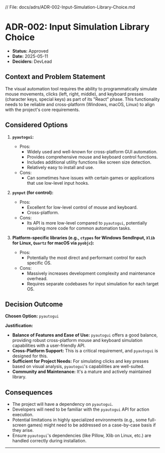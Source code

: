 // File: docs/adrs/ADR-002-Input-Simulation-Library-Choice.md
# ADR-002: Input Simulation Library Choice

*   **Status:** Approved
*   **Date:** 2025-05-11
*   **Deciders:** DevLead

## Context and Problem Statement

The visual automation tool requires the ability to programmatically simulate mouse movements, clicks (left, right, middle), and keyboard presses (character keys, special keys) as part of its "React" phase. This functionality needs to be reliable and cross-platform (Windows, macOS, Linux) to align with the project's core requirements.

## Considered Options

1.  **`pyautogui`:**
    *   Pros:
        *   Widely used and well-known for cross-platform GUI automation.
        *   Provides comprehensive mouse and keyboard control functions.
        *   Includes additional utility functions like screen size detection.
        *   Relatively easy to install and use.
    *   Cons:
        *   Can sometimes have issues with certain games or applications that use low-level input hooks.

2.  **`pynput` (for control):**
    *   Pros:
        *   Excellent for low-level control of mouse and keyboard.
        *   Cross-platform.
    *   Cons:
        *   Its API is more low-level compared to `pyautogui`, potentially requiring more code for common automation tasks.

3.  **Platform-specific libraries (e.g., `ctypes` for Windows SendInput, `Xlib` for Linux, `Quartz` for macOS via `pyobjc`):**
    *   Pros:
        *   Potentially the most direct and performant control for each specific OS.
    *   Cons:
        *   Massively increases development complexity and maintenance overhead.
        *   Requires separate codebases for input simulation for each target OS.

## Decision Outcome

**Chosen Option:** `pyautogui`

**Justification:**
*   **Balance of Features and Ease of Use:** `pyautogui` offers a good balance, providing robust cross-platform mouse and keyboard simulation capabilities with a user-friendly API.
*   **Cross-Platform Support:** This is a critical requirement, and `pyautogui` is designed for this.
*   **Sufficient for Project Needs:** For simulating clicks and key presses based on visual analysis, `pyautogui`'s capabilities are well-suited.
*   **Community and Maintenance:** It's a mature and actively maintained library.

## Consequences

*   The project will have a dependency on `pyautogui`.
*   Developers will need to be familiar with the `pyautogui` API for action execution.
*   Potential limitations in highly specialized environments (e.g., some full-screen games) might need to be addressed on a case-by-case basis if they arise.
*   Ensure `pyautogui`'s dependencies (like Pillow, Xlib on Linux, etc.) are handled correctly during installation.

---